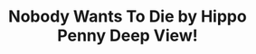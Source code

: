 ---
title: Nobody Wants To Die by Hippo Penny Deep View!
layout: scoredetail
permalink: /meta-score/nobody-wants-to-die
header:
  teaser: /assets/images/nobody-wants-to-die.jpg
  video:
    id: PDpsmhRBev8
    provider: youtube
---